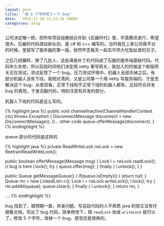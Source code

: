 ```yaml
---
layout: post
title:  "改 5 个字符修了一个 bug"
date:   2016-11-26 21:31:26 +0800
categories: blog
---
```

公司决定赌一把，把所有项目组撤销合并到《石器时代》里，毕竟腾讯发行，希望很大。石器的代码源自新仙剑，是 c# 和 c++ 编写的。当时我在上家公司做平台的时候，奎斌写了服务器的第一版，依然怀念每天一起去华师大吃饭扯皮的日子。

之后几经辗转，换了几批人，这些满是补丁的代码成了石器的服务端基础代码。代码年久失修，所以前段时间他们决定用 netty 重写网关，我加入的时候这个新版网关正在测试。测试反馈了一个 bug，压力测试环境中，机器人全部杀掉之后，有部分机器人没有下线。我相对清闲，又是公司第一个用 netty 写服务端的，于是去解决这个 bug。从表现看，正常下线和不正常下线的机器人都有，比较符合并发 bug 的表现，于是去翻代码，特别注意有并发的部分。

机器人下线的代码是这么写的。

{% highlight java %}
public void channelInactive(ChannelHandlerContext ctx) throws Exception {
    DisconnectMessage disconnect = new DisconnectMessage();
    //... other code
    queue.offerMessage(disconnect);
}
{% endhighlight %}

queue 部分的代码是这样的

{% highlight java %}
private ReadWriteLock rwLock = new ReetrantReadWriteLock();

public boolean offerMessage(Message msg) {
    Lock l = rwLock.readLock(); // bug is here
    l.lock();
    try {
        queue.offer(msg);
    } finally {
        l.unlock();
    }
}

public Queue<Message> getMessageQueue() {
    if(queue.isEmpty()) {
        return null;
    }
    Queue<Message> rtn = new LinkedList<>();
    Lock l = rwLock.writeLock();
    l.lock();
    try {
        rtn.addAll(queue);
        queue.clear();
    } finally {
        l.unlock();
    }
    return rtn;
}

....
{% endhighlight %}

bug 找到了，跟预期一直，并发问题。写这段代码的人不熟悉 java 的锁又没有仔细看文档，写出了 bug 代码，简单修改下，把 `readLock` 改成 `writeLock` 就可以了。修改 5 个字符，改掉一个 bug，感觉还是很爽的。
